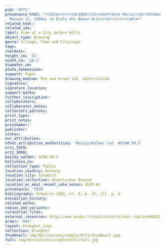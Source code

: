 ```yaml
---
pid: '9771'
provenance_html: "<table><tr><td>1925</td><td>France Paris</td><td>Donated by Jean
  Masson (L. 1494a) to École des Beaux-Arts</td></tr></table>"
related_html: 
related_ids: 
label: View of a City before Hills
object_type: Drawing
genre: Village, Town and Cityscape
tags: 
realdate: 
height_cm: '21'
width_cm: '29.1'
diameter_cm: 
plate_dimensions: 
support: Paper
drawing_medium: Pen and brown ink, watercolored
signature: 
signature_location: 
support_marks: 
further_inscription: 
collaborators: 
collaborator_notes: 
collectors_patrons: 
print_type: 
print_notes: 
printmaker: 
publisher: 
states: 
our_attribution: 
other_attribution_authorities: 'Bailey/Walker cat. #SCHW.SM.2'
ertz_1979: 
ertz_2008: 
bailey_walker: SCHW.SM.2
hollstein_no: 
collection_type: Public
location_country: Germany
location_city: Schwerin
location_collection: Staatliches Museum
location_or_most_recent_sale_notes: 4528 Hz
provenance: '7030'
bibliography: Schwerin 1982, nr. 6, p. 73, ill. p. 4
exhibition_history: 
related_works: 
copies_and_variants: 
curatorial_files: 
external_resources: http://www.ensba.fr/ow2/catzarts/voir.xsp?id=00101-23837&qid=sdx_q3&n=10&sf=&e=
order: '045'
layout: brueghel_item
collection: brueghel
thumbnail: img/derivatives/simple/9771/thumbnail.jpg
full: img/derivatives/simple/9771/full.jpg
---
```

